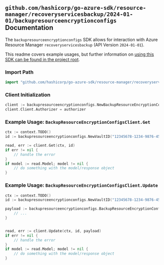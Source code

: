 
## `github.com/hashicorp/go-azure-sdk/resource-manager/recoveryservicesbackup/2024-01-01/backupresourceencryptionconfigs` Documentation

The `backupresourceencryptionconfigs` SDK allows for interaction with Azure Resource Manager `recoveryservicesbackup` (API Version `2024-01-01`).

This readme covers example usages, but further information on [using this SDK can be found in the project root](https://github.com/hashicorp/go-azure-sdk/tree/main/docs).

### Import Path

```go
import "github.com/hashicorp/go-azure-sdk/resource-manager/recoveryservicesbackup/2024-01-01/backupresourceencryptionconfigs"
```


### Client Initialization

```go
client := backupresourceencryptionconfigs.NewBackupResourceEncryptionConfigsClientWithBaseURI("https://management.azure.com")
client.Client.Authorizer = authorizer
```


### Example Usage: `BackupResourceEncryptionConfigsClient.Get`

```go
ctx := context.TODO()
id := backupresourceencryptionconfigs.NewVaultID("12345678-1234-9876-4563-123456789012", "example-resource-group", "vaultName")

read, err := client.Get(ctx, id)
if err != nil {
	// handle the error
}
if model := read.Model; model != nil {
	// do something with the model/response object
}
```


### Example Usage: `BackupResourceEncryptionConfigsClient.Update`

```go
ctx := context.TODO()
id := backupresourceencryptionconfigs.NewVaultID("12345678-1234-9876-4563-123456789012", "example-resource-group", "vaultName")

payload := backupresourceencryptionconfigs.BackupResourceEncryptionConfigResource{
	// ...
}


read, err := client.Update(ctx, id, payload)
if err != nil {
	// handle the error
}
if model := read.Model; model != nil {
	// do something with the model/response object
}
```
